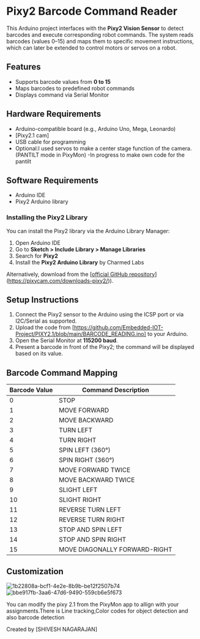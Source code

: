 # Pixy2 Barcode Command Reader

This Arduino project interfaces with the **Pixy2 Vision Sensor** to detect barcodes and execute corresponding robot commands. The system reads barcodes (values 0–15) and maps them to specific movement instructions, which can later be extended to control motors or servos on a robot.

## Features

- Supports barcode values from **0 to 15**
- Maps barcodes to predefined robot commands
- Displays command via Serial Monitor

## Hardware Requirements

- Arduino-compatible board (e.g., Arduino Uno, Mega, Leonardo)
- [Pixy2.1 cam]
- USB cable for programming
- Optional:I used servos to make a center stage function of the camera.(PANTILT mode in PixyMon)
-In progress to make own code for the pantilt 

## Software Requirements

- Arduino IDE
- Pixy2 Arduino library

### Installing the Pixy2 Library

You can install the Pixy2 library via the Arduino Library Manager:

1. Open Arduino IDE
2. Go to **Sketch > Include Library > Manage Libraries**
3. Search for **Pixy2**
4. Install the **Pixy2 Arduino Library** by Charmed Labs

Alternatively, download from the [[official GitHub repository](https://github.com/charmedlabs/pixy2)](https://pixycam.com/downloads-pixy2/)).

## Setup Instructions

1. Connect the Pixy2 sensor to the Arduino using the ICSP port or via I2C/Serial as supported.
2. Upload the code from [https://github.com/Embedded-IOT-Project/PIXY2.1/blob/main/BARCODE_READING.ino] to your Arduino.
3. Open the Serial Monitor at **115200 baud**.
4. Present a barcode in front of the Pixy2; the command will be displayed based on its value.

## Barcode Command Mapping

| Barcode Value | Command Description                 |
|---------------|-------------------------------------|
| 0             | STOP                                |
| 1             | MOVE FORWARD                        |
| 2             | MOVE BACKWARD                       |
| 3             | TURN LEFT                           |
| 4             | TURN RIGHT                          |
| 5             | SPIN LEFT (360°)                    |
| 6             | SPIN RIGHT (360°)                   |
| 7             | MOVE FORWARD TWICE                  |
| 8             | MOVE BACKWARD TWICE                 |
| 9             | SLIGHT LEFT                         |
| 10            | SLIGHT RIGHT                        |
| 11            | REVERSE TURN LEFT                   |
| 12            | REVERSE TURN RIGHT                  |
| 13            | STOP AND SPIN LEFT                  |
| 14            | STOP AND SPIN RIGHT                 |
| 15            | MOVE DIAGONALLY FORWARD-RIGHT       |

## Customization
![1b22808a-bcf1-4e2e-8b9b-be12f2507b74](https://github.com/user-attachments/assets/014284b7-2963-4a00-a95a-418a2181131f)
![bbe917fb-3aa6-47d6-9490-559cb6e5f673](https://github.com/user-attachments/assets/d73c2080-e74c-4dd9-9085-11019d9e1bbf)


You can modify the pixy 2.1 from the PixyMon app to allign with your assignments.There is Line tracking,Color codes for object detection and also barcode detection

Created by [SHIVESH NAGARAJAN]

